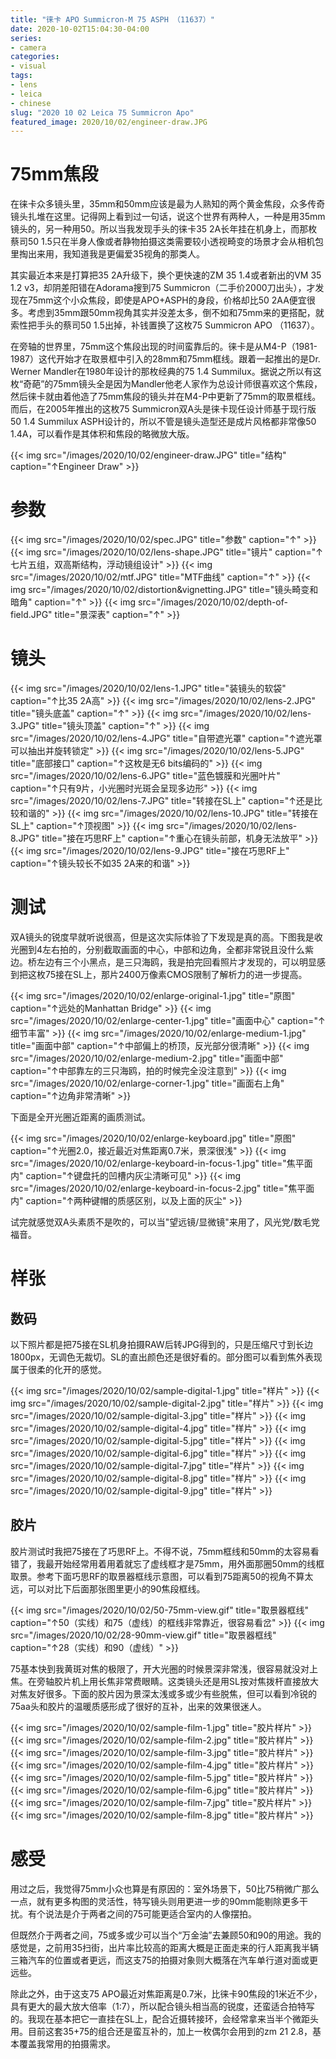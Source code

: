 ```yaml
---
title: "徕卡 APO Summicron-M 75 ASPH （11637）"
date: 2020-10-02T15:04:30-04:00
series:
- camera
categories:
- visual
tags:
- lens
- leica
- chinese
slug: "2020 10 02 Leica 75 Summicron Apo"
featured_image: 2020/10/02/engineer-draw.JPG
---
```


# 75mm焦段

在徕卡众多镜头里，35mm和50mm应该是最为人熟知的两个黄金焦段，众多传奇镜头扎堆在这里。记得网上看到过一句话，说这个世界有两种人，一种是用35mm镜头的，另一种用50。所以当我发现手头的徕卡35 2A长年挂在机身上，而那枚蔡司50 1.5只在半身人像或者静物拍摄这类需要较小透视畸变的场景才会从相机包里掏出来用，我知道我是更偏爱35视角的那类人。

其实最近本来是打算把35 2A升级下，换个更快速的ZM 35 1.4或者新出的VM 35 1.2 v3，却阴差阳错在Adorama搜到75 Summicron（二手价2000刀出头），才发现在75mm这个小众焦段，即使是APO+ASPH的身段，价格却比50 2AA便宜很多。考虑到35mm跟50mm视角其实并没差太多，倒不如和75mm来的更搭配，就索性把手头的蔡司50 1.5出掉，补钱置换了这枚75 Summicron APO （11637）。

在旁轴的世界里，75mm这个焦段出现的时间蛮靠后的。徕卡是从M4-P（1981-1987）这代开始才在取景框中引入的28mm和75mm框线。跟着一起推出的是Dr. Werner Mandler在1980年设计的那枚经典的75 1.4 Summilux。据说之所以有这枚“奇葩”的75mm镜头全是因为Mandler他老人家作为总设计师很喜欢这个焦段，然后徕卡就由着他造了75mm焦段的镜头并在M4-P中更新了75mm的取景框线。而后，在2005年推出的这枚75 Summicron双A头是徕卡现任设计师基于现行版50 1.4 Summilux ASPH设计的，所以不管是镜头造型还是成片风格都非常像50 1.4A，可以看作是其体积和焦段的略微放大版。

{{< img src="/images/2020/10/02/engineer-draw.JPG" title="结构" caption="↑Engineer Draw" >}}

# 参数

{{< img src="/images/2020/10/02/spec.JPG" title="参数" caption="↑" >}}
{{< img src="/images/2020/10/02/lens-shape.JPG" title="镜片" caption="↑七片五组，双高斯结构，浮动镜组设计" >}}
{{< img src="/images/2020/10/02/mtf.JPG" title="MTF曲线" caption="↑" >}}
{{< img src="/images/2020/10/02/distortion&vignetting.JPG" title="镜头畸变和暗角" caption="↑" >}}
{{< img src="/images/2020/10/02/depth-of-field.JPG" title="景深表" caption="↑" >}}

# 镜头

{{< img src="/images/2020/10/02/lens-1.JPG" title="装镜头的软袋" caption="↑比35 2A高" >}}
{{< img src="/images/2020/10/02/lens-2.JPG" title="镜头底盖" caption="↑" >}}
{{< img src="/images/2020/10/02/lens-3.JPG" title="镜头顶盖" caption="↑" >}}
{{< img src="/images/2020/10/02/lens-4.JPG" title="自带遮光罩" caption="↑遮光罩可以抽出并旋转锁定" >}}
{{< img src="/images/2020/10/02/lens-5.JPG" title="底部接口" caption="↑这枚是无6 bits编码的" >}}
{{< img src="/images/2020/10/02/lens-6.JPG" title="蓝色镀膜和光圈叶片" caption="↑只有9片，小光圈时光斑会呈现多边形" >}}
{{< img src="/images/2020/10/02/lens-7.JPG" title="转接在SL上" caption="↑还是比较和谐的" >}}
{{< img src="/images/2020/10/02/lens-10.JPG" title="转接在SL上" caption="↑顶视图" >}}
{{< img src="/images/2020/10/02/lens-8.JPG" title="接在巧思RF上" caption="↑重心在镜头前部，机身无法放平" >}}
{{< img src="/images/2020/10/02/lens-9.JPG" title="接在巧思RF上" caption="↑镜头较长不如35 2A来的和谐" >}}


# 测试

双A镜头的锐度早就听说很高，但是这次实际体验了下发现是真的高。下图我是收光圈到4左右拍的，分别截取画面的中心，中部和边角，全都非常锐且没什么紫边。桥左边有三个小黑点，是三只海鸥，我是拍完回看照片才发现的，可以明显感到把这枚75接在SL上，那片2400万像素CMOS限制了解析力的进一步提高。

{{< img src="/images/2020/10/02/enlarge-original-1.jpg" title="原图" caption="↑远处的Manhattan Bridge" >}}
{{< img src="/images/2020/10/02/enlarge-center-1.jpg" title="画面中心" caption="↑细节丰富" >}}
{{< img src="/images/2020/10/02/enlarge-medium-1.jpg" title="画面中部" caption="↑中部偏上的桥顶，反光部分很清晰" >}}
{{< img src="/images/2020/10/02/enlarge-medium-2.jpg" title="画面中部" caption="↑中部靠左的三只海鸥，拍的时候完全没注意到" >}}
{{< img src="/images/2020/10/02/enlarge-corner-1.jpg" title="画面右上角" caption="↑边角非常清晰" >}}

下面是全开光圈近距离的画质测试。

{{< img src="/images/2020/10/02/enlarge-keyboard.jpg" title="原图" caption="↑光圈2.0，接近最近对焦距离0.7米，景深很浅" >}}
{{< img src="/images/2020/10/02/enlarge-keyboard-in-focus-1.jpg" title="焦平面内" caption="↑键盘托的凹槽内灰尘清晰可见" >}}
{{< img src="/images/2020/10/02/enlarge-keyboard-in-focus-2.jpg" title="焦平面内" caption="↑两种键帽的质感区别，以及上面的灰尘" >}}

试完就感觉双A头素质不是吹的，可以当"望远镜/显微镜"来用了，风光党/数毛党福音。

# 样张

## 数码

以下照片都是把75接在SL机身拍摄RAW后转JPG得到的，只是压缩尺寸到长边1800px，无调色无裁切。SL的直出颜色还是很好看的。部分图可以看到焦外表现属于很柔的化开的感觉。

{{< img src="/images/2020/10/02/sample-digital-1.jpg" title="样片" >}}
{{< img src="/images/2020/10/02/sample-digital-2.jpg" title="样片" >}}
{{< img src="/images/2020/10/02/sample-digital-3.jpg" title="样片" >}}
{{< img src="/images/2020/10/02/sample-digital-4.jpg" title="样片" >}}
{{< img src="/images/2020/10/02/sample-digital-5.jpg" title="样片" >}}
{{< img src="/images/2020/10/02/sample-digital-6.jpg" title="样片" >}}
{{< img src="/images/2020/10/02/sample-digital-7.jpg" title="样片" >}}
{{< img src="/images/2020/10/02/sample-digital-8.jpg" title="样片" >}}
{{< img src="/images/2020/10/02/sample-digital-9.jpg" title="样片" >}}

## 胶片

胶片测试时我把75接在了巧思RF上。不得不说，75mm框线和50mm的太容易看错了，我最开始经常用着用着就忘了虚线框才是75mm，用外面那圈50mm的线框取景。参考下面巧思RF的取景器框线示意图，可以看到75距离50的视角不算太远，可以对比下后面那张图里更小的90焦段框线。

{{< img src="/images/2020/10/02/50-75mm-view.gif" title="取景器框线" caption="↑50（实线）和75（虚线）的框线非常靠近，很容易看岔" >}}
{{< img src="/images/2020/10/02/28-90mm-view.gif" title="取景器框线" caption="↑28（实线）和90（虚线）" >}}

75基本快到我黄斑对焦的极限了，开大光圈的时候景深非常浅，很容易就没对上焦。在旁轴胶片机上用长焦非常费眼睛。这类镜头还是用SL按对焦拨杆直接放大对焦友好很多。下面的胶片因为景深太浅或多或少有些脱焦，但可以看到冷锐的75aa头和胶片的温暖质感形成了很好的互补，出来的效果很迷人。

{{< img src="/images/2020/10/02/sample-film-1.jpg" title="胶片样片" >}}
{{< img src="/images/2020/10/02/sample-film-2.jpg" title="胶片样片" >}}
{{< img src="/images/2020/10/02/sample-film-3.jpg" title="胶片样片" >}}
{{< img src="/images/2020/10/02/sample-film-4.jpg" title="胶片样片" >}}
{{< img src="/images/2020/10/02/sample-film-5.jpg" title="胶片样片" >}}
{{< img src="/images/2020/10/02/sample-film-6.jpg" title="胶片样片" >}}
{{< img src="/images/2020/10/02/sample-film-7.jpg" title="胶片样片" >}}
{{< img src="/images/2020/10/02/sample-film-8.jpg" title="胶片样片" >}}

# 感受

用过之后，我觉得75mm小众也算是有原因的：室外场景下，50比75稍微广那么一点，就有更多构图的灵活性，特写镜头则用更进一步的90mm能剔除更多干扰。有个说法是介于两者之间的75可能更适合室内的人像摆拍。

但既然介于两者之间，75或多或少可以当个“万金油”去兼顾50和90的用途。我的感觉是，之前用35扫街，出片率比较高的距离大概是正面走来的行人距离我半辆三箱汽车的位置或者更远，而这支75的拍摄对象则大概落在汽车单行道对面或更远些。

除此之外，由于这支75 APO最近对焦距离是0.7米，比徕卡90焦段的1米近不少，具有更大的最大放大倍率（1:7），所以配合镜头相当高的锐度，还蛮适合拍特写的。我现在基本把它一直挂在SL上，配合近摄转接环，会经常拿来当半个微距头用。目前这套35+75的组合还是蛮互补的，加上一枚偶尔会用到的zm 21 2.8，基本覆盖我常用的拍摄需求。